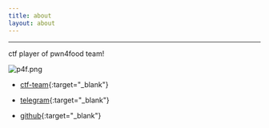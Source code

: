 ```yaml
---
title: about
layout: about
---
```


---

ctf player of pwn4food team!

![p4f.png](/uploads/p4f.png)

* [ctf-team](https://ctftime.org/team/33157){:target="_blank"}

* [telegram](https://t.me/thales){:target="_blank"}

* [github](https://github.com/dbaser){:target="_blank"}